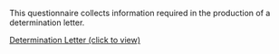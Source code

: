This questionnaire collects information required in the production of a determination letter. 

[Determination Letter (click to view)](https://lhncbc.github.io/questionnaire-viewer/?q=https://raw.githubusercontent.com/jdtopping/sIRB/master/input/resources/questionnaire/sirb-determination-questionnaire.json)